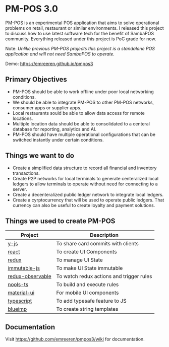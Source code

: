 # PM-POS 3.0

PM-POS is an experimental POS application that aims to solve operational problems on retail, restaurant or similar environments. I released this project to discuss how to use latest software tech for the benefit of SambaPOS community. Everything released under this project is PoC grade for now.

Note: _Unlike previous PM-POS projects this project is a standalone POS application and will not need SambaPOS to operate._

Demo: https://emreeren.github.io/pmpos3

## Primary Objectives

* PM-POS should be able to work offline under poor local networking conditions.
* We should be able to integrate PM-POS to other PM-POS networks, consumer apps or supplier apps.
* Local restaurants sould be able to allow data access for remote locations.
* Multiple location data should be able to consolidated to a centeral database for reporting, analytics and AI.
* PM-POS should have multiple operational configurations that can be switched instantly under certain conditions.

## Things we want to do

* Create a simplified data structure to record all financial and inventory transactions.
* Create P2P networks for local terminals to generate centeralized local ledgers to allow terminals to operate without need for connecting to a server.
* Create a decenteralized public ledger network to integrate local ledgers.
* Create a cyrptocurrency that will be used to operate public ledgers. That currency can also be useful to create loyalty and payment solutions.

## Things we used to create PM-POS

| Project                                                    | Description                              |
| ---------------------------------------------------------- | ---------------------------------------- |
| [y-js](http://y-js.org/)                                   | To share card commits with clients       |
| [react](https://reactjs.org/)                              | To create UI Components                  |
| [redux](https://redux.js.org/)                             | To manage UI State                       |
| [immutable-js](https://facebook.github.io/immutable-js/)   | To make UI State immutable               |
| [redux-observable](https://redux-observable.js.org/)       | To watch redux actions and trigger rules |
| [nools-ts](https://github.com/taoqf/nools-ts)              | To build and execute rules               |
| [material-ui](http://www.material-ui.com/)                 | For mobile UI components                 |
| [typescript](https://www.typescriptlang.org/)              | To add typesafe feature to JS            |
| [blueimp](https://github.com/blueimp/JavaScript-Templates) | To create string templates               |

## Documentation

Visit https://github.com/emreeren/pmpos3/wiki for documentation.
